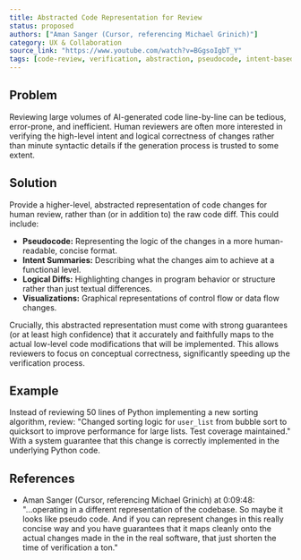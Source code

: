 ```yaml
---
title: Abstracted Code Representation for Review
status: proposed
authors: ["Aman Sanger (Cursor, referencing Michael Grinich)"]
category: UX & Collaboration
source_link: "https://www.youtube.com/watch?v=BGgsoIgbT_Y"
tags: [code-review, verification, abstraction, pseudocode, intent-based-review, explainability, software-quality, human-ai-interface]
---
```


## Problem
Reviewing large volumes of AI-generated code line-by-line can be tedious, error-prone, and inefficient. Human reviewers are often more interested in verifying the high-level intent and logical correctness of changes rather than minute syntactic details if the generation process is trusted to some extent.

## Solution
Provide a higher-level, abstracted representation of code changes for human review, rather than (or in addition to) the raw code diff. This could include:

-   **Pseudocode:** Representing the logic of the changes in a more human-readable, concise format.
-   **Intent Summaries:** Describing what the changes aim to achieve at a functional level.
-   **Logical Diffs:** Highlighting changes in program behavior or structure rather than just textual differences.
-   **Visualizations:** Graphical representations of control flow or data flow changes.

Crucially, this abstracted representation must come with strong guarantees (or at least high confidence) that it accurately and faithfully maps to the actual low-level code modifications that will be implemented. This allows reviewers to focus on conceptual correctness, significantly speeding up the verification process.

## Example
Instead of reviewing 50 lines of Python implementing a new sorting algorithm, review:
"Changed sorting logic for `user_list` from bubble sort to quicksort to improve performance for large lists. Test coverage maintained."
With a system guarantee that this change is correctly implemented in the underlying Python code.

## References
- Aman Sanger (Cursor, referencing Michael Grinich) at 0:09:48: "...operating in a different representation of the codebase. So maybe it looks like pseudo code. And if you can represent changes in this really concise way and you have guarantees that it maps cleanly onto the actual changes made in the in the real software, that just shorten the time of verification a ton."
